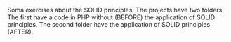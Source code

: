 Soma exercises about the SOLID principles.
The projects have two folders. The first have a code in PHP without (BEFORE) the application of SOLID principles.
The second folder have the application of SOLID principles (AFTER).

